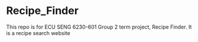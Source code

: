 # Recipe_Finder
This repo is for ECU SENG 6230-601 Group 2 term project, Recipe Finder. It is a recipe search website
